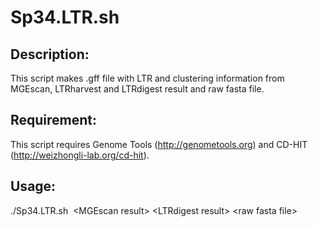 Sp34.LTR.sh
====================

Description:
---------------------------------
This script makes .gff file with LTR and clustering information from MGEscan, LTRharvest and LTRdigest result and raw fasta file.

Requirement:
---------------------------------
This script requires Genome Tools (http://genometools.org) and CD-HIT (http://weizhongli-lab.org/cd-hit).

Usage:
---------------------------------
./Sp34.LTR.sh  \<MGEscan result\> \<LTRdigest result\> \<raw fasta file\>
